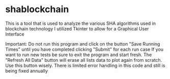 # shablockchain
This is a tool that is used to analyze the various SHA algorithms used in blockchain technology
I utilized Tkinter to allow for a Graphical User Interface

Important:
Do not run this program and click on the button "Save Running Times" until you have completed clicking "Submit" for each run case
If you want to run new tests be sure to exit the program and start fresh.
The "Refresh All Data" button will erase all lists data to plot again from scratch. Use this button wisely.
There is limited error handling in this code and still is being fixed annually
